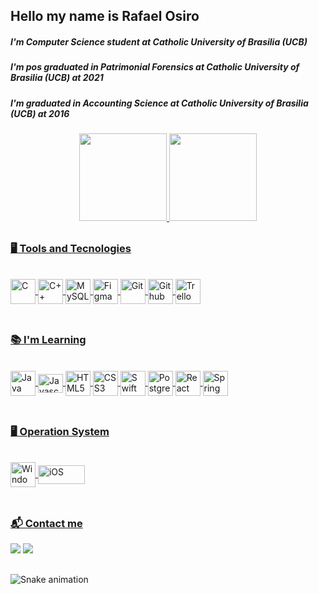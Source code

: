 ## Hello my name is Rafael Osiro
<div>
  <h5>I'm Computer Science student at Catholic University of Brasilia (UCB)</h5>
  <h5>I'm pos graduated in Patrimonial Forensics at Catholic University of Brasilia (UCB) at 2021</h5>
  <h5>I'm graduated in Accounting Science at Catholic University of Brasilia (UCB) at 2016</h5>
</div>
  
<div align="center">
  <a href="https://github.com/RafaelOsiro">
  <img height="140" src="https://github-readme-stats.vercel.app/api?username=RafaelOsiro&show_icons=true&theme=highcontrast&include_all_commits=true&count_private=true"/>
  <img height="140" src="https://github-readme-stats.vercel.app/api/top-langs/?username=RafaelOsiro&layout=compact&langs_count=7&theme=highcontrast&count_private=true"/> 
</div>
  
##

### 🖥 Tools and Tecnologies
<div style="display: inline_block"><br>
  <img align="center" alt="C" height="40" width="40" src="https://cdn.jsdelivr.net/gh/devicons/devicon/icons/c/c-original.svg">
  <img align="center" alt="C++" height="40" width="40" src="https://cdn.jsdelivr.net/gh/devicons/devicon/icons/cplusplus/cplusplus-original.svg">
  <img align="center" alt="MySQL" height="40" width="40" src="https://cdn.jsdelivr.net/gh/devicons/devicon/icons/mysql/mysql-original.svg">
  <img align="center" alt="Figma" height="40" width="40" src="https://cdn.jsdelivr.net/gh/devicons/devicon/icons/figma/figma-original.svg">
  <img align="center" alt="Git" height="40" width="40" src="https://cdn.jsdelivr.net/gh/devicons/devicon/icons/git/git-original.svg">
  <img align="center" alt="Github" height="40" width="40" src="https://cdn.jsdelivr.net/gh/devicons/devicon/icons/github/github-original.svg">
  <img align="center" alt="Trello" height="40" width="40" src="https://cdn.jsdelivr.net/gh/devicons/devicon/icons/trello/trello-plain.svg">
</div></br>

##

### 📚 I'm Learning
<div style="display: inline_block"><br>
  <img align="center" alt="Java" height="40" width="40" src="https://cdn.jsdelivr.net/gh/devicons/devicon/icons/java/java-original.svg">
  <img align="center" alt="Javascript" height="30" width="40" src="https://cdn.jsdelivr.net/gh/devicons/devicon/icons/javascript/javascript-original.svg">
  <img align="center" alt="HTML5" height="40" width="40" src="https://cdn.jsdelivr.net/gh/devicons/devicon/icons/html5/html5-original.svg">
  <img align="center" alt="CSS3" height="40" width="40" src="https://cdn.jsdelivr.net/gh/devicons/devicon/icons/css3/css3-original.svg">
  <img align="center" alt="Swift" height="40" width="40" src="https://cdn.jsdelivr.net/gh/devicons/devicon/icons/swift/swift-original.svg">
  <img align="center" alt="Postgres" height="40" width="40" src="https://cdn.jsdelivr.net/gh/devicons/devicon/icons/postgresql/postgresql-original.svg">
  <img align="center" alt="React" height="40" width="40" src="https://cdn.jsdelivr.net/gh/devicons/devicon/icons/react/react-original.svg">
  <img align="center" alt="Spring" height="40" width="40" src="https://cdn.jsdelivr.net/gh/devicons/devicon/icons/spring/spring-original.svg">
</div></br>

##

### 🖥 Operation System
<div style="display: inline_block"><br>
  <img align="center" alt="Windows" height="40" width="40" src="https://cdn.jsdelivr.net/gh/devicons/devicon/icons/windows8/windows8-original.svg">
  <img align="center" alt="iOS" height="30" width="75" src="https://cdn.jsdelivr.net/gh/devicons/devicon/icons/apple/apple-original.svg">
</div></br>

##

### 📬 Contact me
<div>
  <a href="https://linkedin.com/in/rafael-riki-ogawa-osiro-03073a223" target="_blank"><img src="https://img.shields.io/badge/-LinkedIn-%230077B5?style=for-the-badge&logo=linkedin&logoColor=white" target="_blank"></a>
  <a href="mailto:rafaelosiro@hotmail.com"><img src="https://img.shields.io/badge/Outlook-0078D4?style=for-the-badge&logo=microsoft-outlook&logoColor=white" target="_blank"></a>
</div>

##

  ![Snake animation](https://github.com/RafaelOsiro/rafaelosiro/blob/output/github-contribution-grid-snake.svg)
